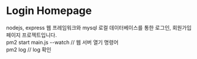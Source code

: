 # Login Homepage
nodejs, express 웹 프레임워크와 mysql 로컬 데이터베이스를 통한 로그인, 회원가입 페이지 프로젝트입니다.
<br>
pm2 start main.js --watch    // 웹 서버 열기 명령어<br>
pm2 log                      // log 확인<br>
